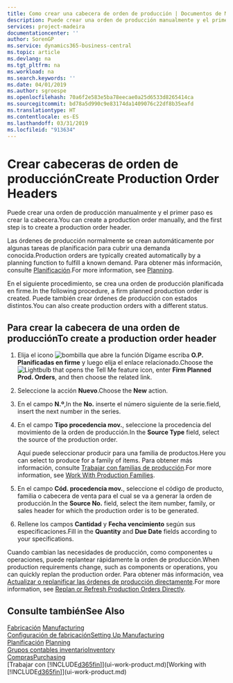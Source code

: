 ```yaml
---
title: Como crear una cabecera de orden de producción | Documentos de Microsoft
description: Puede crear una orden de producción manualmente y el primer paso es crear la cabecera.
services: project-madeira
documentationcenter: ''
author: SorenGP
ms.service: dynamics365-business-central
ms.topic: article
ms.devlang: na
ms.tgt_pltfrm: na
ms.workload: na
ms.search.keywords: ''
ms.date: 04/01/2019
ms.author: sgroespe
ms.openlocfilehash: 70a6f2e583e5ba78eecae0a25d6533d8265414ca
ms.sourcegitcommit: bd78a5d990c9e83174da1409076c22df8b35eafd
ms.translationtype: HT
ms.contentlocale: es-ES
ms.lasthandoff: 03/31/2019
ms.locfileid: "913634"
---
```

# <a name="create-production-order-headers"></a><span data-ttu-id="6370c-103">Crear cabeceras de orden de producción</span><span class="sxs-lookup"><span data-stu-id="6370c-103">Create Production Order Headers</span></span>
<span data-ttu-id="6370c-104">Puede crear una orden de producción manualmente y el primer paso es crear la cabecera.</span><span class="sxs-lookup"><span data-stu-id="6370c-104">You can create a production order manually, and the first step is to create a production order header.</span></span>

<span data-ttu-id="6370c-105">Las órdenes de producción normalmente se crean automáticamente por algunas tareas de planificación para cubrir una demanda conocida.</span><span class="sxs-lookup"><span data-stu-id="6370c-105">Production orders are typically created automatically by a planning function to fulfill a known demand.</span></span> <span data-ttu-id="6370c-106">Para obtener más información, consulte [Planificación](production-planning.md).</span><span class="sxs-lookup"><span data-stu-id="6370c-106">For more information, see [Planning](production-planning.md).</span></span>   

<span data-ttu-id="6370c-107">En el siguiente procedimiento, se crea una orden de producción planificada en firme.</span><span class="sxs-lookup"><span data-stu-id="6370c-107">In the following procedure, a firm planned production order is created.</span></span> <span data-ttu-id="6370c-108">Puede también crear órdenes de producción con estados distintos.</span><span class="sxs-lookup"><span data-stu-id="6370c-108">You can also create production orders with a different status.</span></span>  

## <a name="to-create-a-production-order-header"></a><span data-ttu-id="6370c-109">Para crear la cabecera de una orden de producción</span><span class="sxs-lookup"><span data-stu-id="6370c-109">To create a production order header</span></span>  
1.  <span data-ttu-id="6370c-110">Elija el icono ![bombilla que abre la función Dígame](media/ui-search/search_small.png "Dígame que desea hacer") escriba **O.P. Planificadas en firme** y luego elija el enlace relacionado.</span><span class="sxs-lookup"><span data-stu-id="6370c-110">Choose the ![Lightbulb that opens the Tell Me feature](media/ui-search/search_small.png "Tell me what you want to do") icon, enter **Firm Planned Prod. Orders**, and then choose the related link.</span></span>  
2.  <span data-ttu-id="6370c-111">Seleccione la acción **Nuevo**.</span><span class="sxs-lookup"><span data-stu-id="6370c-111">Choose the **New** action.</span></span>  
3.  <span data-ttu-id="6370c-112">En el campo **N.º**,</span><span class="sxs-lookup"><span data-stu-id="6370c-112">In the **No.**</span></span> <span data-ttu-id="6370c-113">inserte el número siguiente de la serie.</span><span class="sxs-lookup"><span data-stu-id="6370c-113">field, insert the next number in the series.</span></span>  
4.  <span data-ttu-id="6370c-114">En el campo **Tipo procedencia mov.**, seleccione la procedencia del movimiento de la orden de producción.</span><span class="sxs-lookup"><span data-stu-id="6370c-114">In the **Source Type** field, select the source of the production order.</span></span>

    <span data-ttu-id="6370c-115">Aquí puede seleccionar producir para una familia de productos.</span><span class="sxs-lookup"><span data-stu-id="6370c-115">Here you can select to produce for a family of items.</span></span> <span data-ttu-id="6370c-116">Para obtener más información, consulte [Trabajar con familias de producción](production-how-work-family.md).</span><span class="sxs-lookup"><span data-stu-id="6370c-116">For more information, see [Work With Production Families](production-how-work-family.md).</span></span>
5.  <span data-ttu-id="6370c-117">En el campo **Cód. procedencia mov.**, seleccione el código de producto, familia o cabecera de venta para el cual se va a generar la orden de producción.</span><span class="sxs-lookup"><span data-stu-id="6370c-117">In the **Source No.** field, select the item number, family, or sales header for which the production order is to be generated.</span></span>  
6.  <span data-ttu-id="6370c-118">Rellene los campos **Cantidad** y **Fecha vencimiento** según sus especificaciones.</span><span class="sxs-lookup"><span data-stu-id="6370c-118">Fill in the **Quantity** and **Due Date** fields according to your specifications.</span></span>  

<span data-ttu-id="6370c-119">Cuando cambian las necesidades de producción, como componentes u operaciones, puede replantear rápidamente la orden de producción.</span><span class="sxs-lookup"><span data-stu-id="6370c-119">When production requirements change, such as components or operations, you can quickly replan the production order.</span></span> <span data-ttu-id="6370c-120">Para obtener más información, vea [Actualizar o replanificar las órdenes de producción directamente](production-how-to-replan-refresh-production-orders.md).</span><span class="sxs-lookup"><span data-stu-id="6370c-120">For more information, see [Replan or Refresh Production Orders Directly](production-how-to-replan-refresh-production-orders.md).</span></span> 

## <a name="see-also"></a><span data-ttu-id="6370c-121">Consulte también</span><span class="sxs-lookup"><span data-stu-id="6370c-121">See Also</span></span>  
<span data-ttu-id="6370c-122">[Fabricación](production-manage-manufacturing.md)  </span><span class="sxs-lookup"><span data-stu-id="6370c-122">[Manufacturing](production-manage-manufacturing.md)  </span></span>  
[<span data-ttu-id="6370c-123">Configuración de fabricación</span><span class="sxs-lookup"><span data-stu-id="6370c-123">Setting Up Manufacturing</span></span>](production-configure-production-processes.md)  
<span data-ttu-id="6370c-124">[Planificación](production-planning.md)    </span><span class="sxs-lookup"><span data-stu-id="6370c-124">[Planning](production-planning.md)    </span></span>  
[<span data-ttu-id="6370c-125">Grupos contables inventario</span><span class="sxs-lookup"><span data-stu-id="6370c-125">Inventory</span></span>](inventory-manage-inventory.md)  
[<span data-ttu-id="6370c-126">Compras</span><span class="sxs-lookup"><span data-stu-id="6370c-126">Purchasing</span></span>](purchasing-manage-purchasing.md)  
<span data-ttu-id="6370c-127">[Trabajar con [!INCLUDE[d365fin](includes/d365fin_md.md)]](ui-work-product.md)</span><span class="sxs-lookup"><span data-stu-id="6370c-127">[Working with [!INCLUDE[d365fin](includes/d365fin_md.md)]](ui-work-product.md)</span></span>
